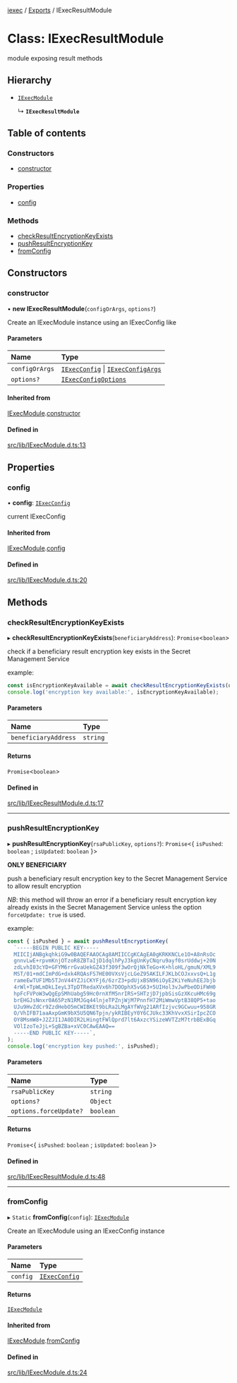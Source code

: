 [iexec](../README.md) / [Exports](../modules.md) / IExecResultModule

# Class: IExecResultModule

module exposing result methods

## Hierarchy

- [`IExecModule`](IExecModule.md)

  ↳ **`IExecResultModule`**

## Table of contents

### Constructors

- [constructor](IExecResultModule.md#constructor)

### Properties

- [config](IExecResultModule.md#config)

### Methods

- [checkResultEncryptionKeyExists](IExecResultModule.md#checkresultencryptionkeyexists)
- [pushResultEncryptionKey](IExecResultModule.md#pushresultencryptionkey)
- [fromConfig](IExecResultModule.md#fromconfig)

## Constructors

### constructor

• **new IExecResultModule**(`configOrArgs`, `options?`)

Create an IExecModule instance using an IExecConfig like

#### Parameters

| Name | Type |
| :------ | :------ |
| `configOrArgs` | [`IExecConfig`](IExecConfig.md) \| [`IExecConfigArgs`](../interfaces/internal_.IExecConfigArgs.md) |
| `options?` | [`IExecConfigOptions`](../interfaces/internal_.IExecConfigOptions.md) |

#### Inherited from

[IExecModule](IExecModule.md).[constructor](IExecModule.md#constructor)

#### Defined in

[src/lib/IExecModule.d.ts:13](https://github.com/iExecBlockchainComputing/iexec-sdk/blob/79135f9/src/lib/IExecModule.d.ts#L13)

## Properties

### config

• **config**: [`IExecConfig`](IExecConfig.md)

current IExecConfig

#### Inherited from

[IExecModule](IExecModule.md).[config](IExecModule.md#config)

#### Defined in

[src/lib/IExecModule.d.ts:20](https://github.com/iExecBlockchainComputing/iexec-sdk/blob/79135f9/src/lib/IExecModule.d.ts#L20)

## Methods

### checkResultEncryptionKeyExists

▸ **checkResultEncryptionKeyExists**(`beneficiaryAddress`): `Promise`<`boolean`\>

check if a beneficiary result encryption key exists in the Secret Management Service

example:
```js
const isEncryptionKeyAvailable = await checkResultEncryptionKeyExists(userAddress);
console.log('encryption key available:', isEncryptionKeyAvailable);
```

#### Parameters

| Name | Type |
| :------ | :------ |
| `beneficiaryAddress` | `string` |

#### Returns

`Promise`<`boolean`\>

#### Defined in

[src/lib/IExecResultModule.d.ts:17](https://github.com/iExecBlockchainComputing/iexec-sdk/blob/79135f9/src/lib/IExecResultModule.d.ts#L17)

___

### pushResultEncryptionKey

▸ **pushResultEncryptionKey**(`rsaPublicKey`, `options?`): `Promise`<{ `isPushed`: `boolean` ; `isUpdated`: `boolean`  }\>

**ONLY BENEFICIARY**

push a beneficiary result encryption key to the Secret Management Service to allow result encryption

_NB_: this method will throw an error if a beneficiary result encryption key already exists in the Secret Management Service unless the option `forceUpdate: true` is used.

example:
```js
const { isPushed } = await pushResultEncryptionKey(
  `-----BEGIN PUBLIC KEY-----
  MIICIjANBgkqhkiG9w0BAQEFAAOCAg8AMIICCgKCAgEA0gKRKKNCLe1O+A8nRsOc
  gnnvLwE+rpvmKnjOTzoR8ZBTaIjD1dqlhPyJ3kgUnKyCNqru9ayf0srUddwj+20N
  zdLvhI03cYD+GFYM6rrGvaUekGZ43f309f3wOrQjNkTeGo+K+hloHL/gmuN/XML9
  MST/01+mdCImPdG+dxk4RQAsFS7HE00VXsVjcLGeZ95AKILFJKLbCOJxxvsQ+L1g
  rameEwTUF1Mb5TJnV44YZJiCKYFj6/6zrZ3+pdUjxBSN96iOyE2KiYeNuhEEJbjb
  4rWl+TpWLmDkLIeyL3TpDTRedaXVx6h7DOOphX5vG63+5UIHol3vJwPbeODiFWH0
  hpFcFVPoW3wQgEpSMhUabg59Hc0rnXfM5nrIRS+SHTzjD7jpbSisGzXKcuHMc69g
  brEHGJsNnxr0A65PzN1RMJGq44lnjeTPZnjWjM7PnnfH72MiWmwVptB38QP5+tao
  UJu9HvZdCr9ZzdHebO5mCWIBKEt9bLRa2LMgAYfWVg21ARfIzjvc9GCwuu+958GR
  O/VhIFB71aaAxpGmK9bX5U5QN6Tpjn/ykRIBEyY0Y6CJUkc33KhVvxXSirIpcZCO
  OY8MsmW8+J2ZJI1JA0DIR2LHingtFWlQprd7lt6AxzcYSizeWVTZzM7trbBExBGq
  VOlIzoTeJjL+SgBZBa+xVC0CAwEAAQ==
  -----END PUBLIC KEY-----`,
);
console.log('encryption key pushed:', isPushed);
```

#### Parameters

| Name | Type |
| :------ | :------ |
| `rsaPublicKey` | `string` |
| `options?` | `Object` |
| `options.forceUpdate?` | `boolean` |

#### Returns

`Promise`<{ `isPushed`: `boolean` ; `isUpdated`: `boolean`  }\>

#### Defined in

[src/lib/IExecResultModule.d.ts:48](https://github.com/iExecBlockchainComputing/iexec-sdk/blob/79135f9/src/lib/IExecResultModule.d.ts#L48)

___

### fromConfig

▸ `Static` **fromConfig**(`config`): [`IExecModule`](IExecModule.md)

Create an IExecModule using an IExecConfig instance

#### Parameters

| Name | Type |
| :------ | :------ |
| `config` | [`IExecConfig`](IExecConfig.md) |

#### Returns

[`IExecModule`](IExecModule.md)

#### Inherited from

[IExecModule](IExecModule.md).[fromConfig](IExecModule.md#fromconfig)

#### Defined in

[src/lib/IExecModule.d.ts:24](https://github.com/iExecBlockchainComputing/iexec-sdk/blob/79135f9/src/lib/IExecModule.d.ts#L24)
